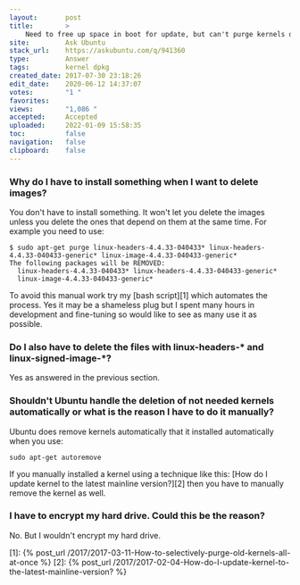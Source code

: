 ```yaml
---
layout:       post
title:        >
    Need to free up space in boot for update, but can't purge kernels due to unmet dependencies
site:         Ask Ubuntu
stack_url:    https://askubuntu.com/q/941360
type:         Answer
tags:         kernel dpkg
created_date: 2017-07-30 23:18:26
edit_date:    2020-06-12 14:37:07
votes:        "1 "
favorites:    
views:        "1,086 "
accepted:     Accepted
uploaded:     2022-01-09 15:58:35
toc:          false
navigation:   false
clipboard:    false
---
```


### Why do I have to install something when I want to delete images?

You don't have to install something. It won't let you delete the images unless you delete the ones that depend on them at the same time. For example you need to use:

``` 
$ sudo apt-get purge linux-headers-4.4.33-040433* linux-headers-4.4.33-040433-generic* linux-image-4.4.33-040433-generic*
The following packages will be REMOVED:
  linux-headers-4.4.33-040433* linux-headers-4.4.33-040433-generic*
  linux-image-4.4.33-040433-generic*

```

To avoid this manual work try my [bash script][1] which automates the process. Yes it may be a shameless plug but I spent many hours in development and fine-tuning so would like to see as many use it as possible.

### Do I also have to delete the files with linux-headers-* and linux-signed-image-*?

Yes as answered in the previous section.

### Shouldn't Ubuntu handle the deletion of not needed kernels automatically or what is the reason I have to do it manually?

Ubuntu does remove kernels automatically that it installed automatically when you use:

``` 
sudo apt-get autoremove

```

If you manually installed a kernel using a technique like this: [How do I update kernel to the latest mainline version?][2] then you have to manually remove the kernel as well.

### I have to encrypt my hard drive. Could this be the reason?

No. But I wouldn't encrypt my hard drive.

  [1]: {% post_url /2017/2017-03-11-How-to-selectively-purge-old-kernels-all-at-once %}
  [2]: {% post_url /2017/2017-02-04-How-do-I-update-kernel-to-the-latest-mainline-version? %}
